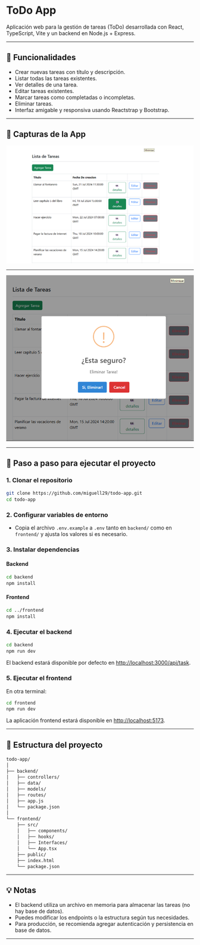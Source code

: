# ToDo App

Aplicación web para la gestión de tareas (ToDo) desarrollada con React, TypeScript, Vite y un backend en Node.js + Express.

---

## 📝 Funcionalidades

- Crear nuevas tareas con título y descripción.
- Listar todas las tareas existentes.
- Ver detalles de una tarea.
- Editar tareas existentes.
- Marcar tareas como completadas o incompletas.
- Eliminar tareas.
- Interfaz amigable y responsiva usando Reactstrap y Bootstrap.

---

## 🌠 Capturas de la App

![Lista de Tareas](./screenshots/cap-01.png)

---

![Eliminando una tarea](./screenshots/cap-02.png)

---

## 🚀 Paso a paso para ejecutar el proyecto

### 1. Clonar el repositorio

```sh
git clone https://github.com/miguell29/todo-app.git
cd todo-app
```

### 2. Configurar variables de entorno

- Copia el archivo `.env.example` a `.env` tanto en `backend/` como en `frontend/` y ajusta los valores si es necesario.

### 3. Instalar dependencias

#### Backend

```sh
cd backend
npm install
```

#### Frontend

```sh
cd ../frontend
npm install
```

### 4. Ejecutar el backend

```sh
cd backend
npm run dev
```
El backend estará disponible por defecto en [http://localhost:3000/api/task](http://localhost:3000/api/task).

### 5. Ejecutar el frontend

En otra terminal:

```sh
cd frontend
npm run dev
```
La aplicación frontend estará disponible en [http://localhost:5173](http://localhost:5173).

---

## 📁 Estructura del proyecto

```plaintext
todo-app/
│
├── backend/
│   ├── controllers/
│   ├── data/
│   ├── models/
│   ├── routes/
│   ├── app.js
│   └── package.json
│
└── frontend/
    ├── src/
    │   ├── components/
    │   ├── hooks/
    │   ├── Interfaces/
    │   └── App.tsx
    ├── public/
    ├── index.html
    └── package.json
```

---

## 💡 Notas

- El backend utiliza un archivo en memoria para almacenar las tareas (no hay base de datos).
- Puedes modificar los endpoints o la estructura según tus necesidades.
- Para producción, se recomienda agregar autenticación y persistencia en base de datos.

---